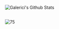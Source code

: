 ![Galerici's Github Stats](https://github-readme-stats.vercel.app/api?username=Galerici&show_icons=true_color=fff&icon_color=79ff97&text_color=9f9f9f&bg_color=151515)



<br>
<img src="https://komarev.com/ghpvc/?username=Galerici&label=Ziyaretçi%20Sayısı&color=0066ff" alt="75" />
</p>
